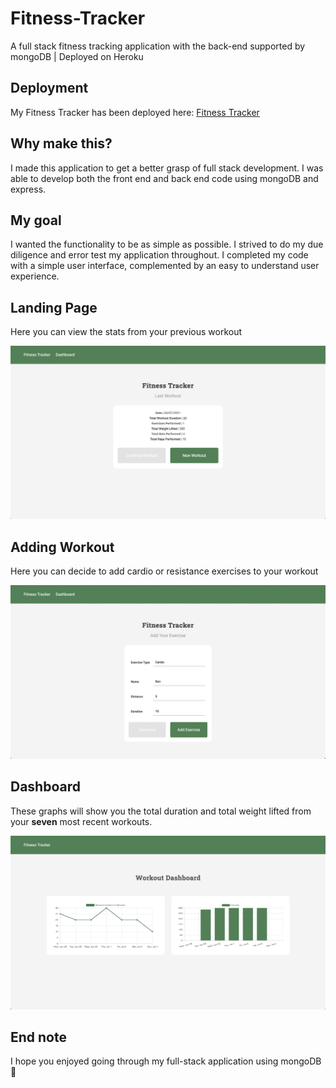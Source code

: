 # Fitness-Tracker

A full stack fitness tracking application with the back-end supported by mongoDB | Deployed on Heroku

## Deployment

My Fitness Tracker has been deployed here:
[Fitness Tracker](https://punkintfitness.herokuapp.com/?id=60e12e3054d2b20015bb9bfd)

## Why make this?

I made this application to get a better grasp of full stack development. I was able to develop both the front end and back end code using mongoDB and express.

## My goal

I wanted the functionality to be as simple as possible. I strived to do my due diligence and error test my application throughout. I completed my code with a simple user interface, complemented by an easy to understand user experience.

## Landing Page

Here you can view the stats from your previous workout

![Landing Page](./public/images/Home.png)

## Adding Workout

Here you can decide to add cardio or resistance exercises to your workout

![Adding Workout](./public/images/Workout.png)

## Dashboard

These graphs will show you the total duration and total weight lifted from your **seven** most recent workouts.

![Dashboard](./public/images/Dashboard.png)

## End note

I hope you enjoyed going through my full-stack application using mongoDB 👏
